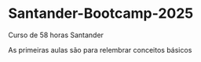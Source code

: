 # Santander-Bootcamp-2025
Curso de 58 horas Santander

As primeiras aulas são para relembrar conceitos básicos 